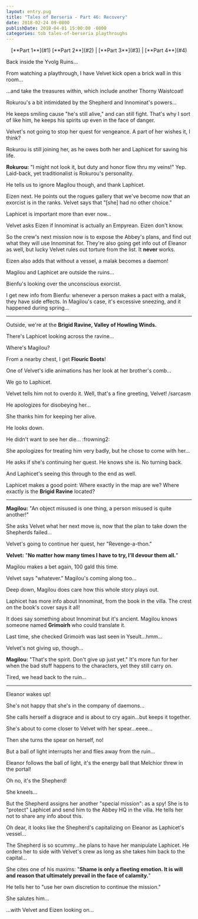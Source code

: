 ```yaml
---
layout: entry.pug
title: "Tales of Berseria - Part 46: Recovery"
date: 2018-02-24 09-0800
publishDate: 2018-04-01 15:00:00 -0800
categories: tob tales-of-berseria playthroughs
---
```


<p style="text-align: center;">[**Part 1**](#1) [**Part 2**](#2) | [**Part 3**](#3) | [**Part 4**](#4)</p>

<a name="1"></a>

Back inside the Yvolg Ruins...

From watching a playthrough, I have Velvet kick open a brick wall in this room...

...and take the treasures within, which include another Thorny Waistcoat!

Rokurou's a bit intimidated by the Shepherd and Innominat's powers...

He keeps smiling cause "he's still alive," and can still fight. That's why I sort of like him, he keeps his spirits up even in the face of danger.

Velvet's not going to stop her quest for vengeance. A part of her wishes it, I think?

Rokurou is still joining her, as he owes both her and Laphicet for saving his life.

**Rokurou:** "I might not look it, but duty and honor flow thru my veins!" Yep. Laid-back, yet traditionalist is Rokurou's personality.

He tells us to ignore Magilou though, and thank Laphicet.

Eizen next. He points out the rogues gallery that we've become now that an exorcist is in the ranks. Velvet says that "[she] had no other choice."

Laphicet is important more than ever now...

Velvet asks Eizen if Innominat is actually an Empyrean. Eizen don't know.

So the crew's next mission now is to expose the Abbey's plans, and find out what they will use Innominat for. They're also going get info out of Eleanor as well, but lucky Velvet rules out torture from the list. It **never** works. 

Eizen also adds that without a vessel, a malak becomes a daemon!

Magilou and Laphicet are outside the ruins...

Bienfu's looking over the unconscious exorcist.

I get new info from Bienfu: whenever a person makes a pact with a malak, they have side effects. In Magilou's case, it's excessive sneezing, and it happened during spring...

<a name="2"></a>

---

Outside, we're at the **Brigid Ravine, Valley of Howling Winds.**

There's Laphicet looking across the ravine...

Where's Magilou?

From a nearby chest, I get **Flouric Boots**!

One of Velvet's idle animations has her look at her brother's comb...

We go to Laphicet.

Velvet tells him not to overdo it. Well, that's a fine greeting, Velvet! /sarcasm

He apologizes for disobeying her...

She thanks him for keeping her alive.

He looks down.

He didn't want to see her die... :frowning2:

She apologizes for treating him very badly, but he chose to come with her...

He asks if she's continuing her quest. He knows she is. No turning back.

And Laphicet's seeing this through to the end as well.

Laphicet makes a good point: Where exactly in the map are we? Where exactly is the **Brigid Ravine** located?

<a name="3"></a>

---

**Magilou:** "An object misused is one thing, a person misused is quite another!"

She asks Velvet what her next move is, now that the plan to take down the Shepherds failed...

Velvet's going to continue her quest, her "Revenge-a-thon."

**Velvet:** "**No matter how many times I have to try, I’ll devour them all.**"

Magilou makes a bet again, 100 gald this time.

Velvet says "whatever." Magilou's coming along too...

Deep down, Magilou does care how this whole story plays out.

Laphicet has more info about Innominat, from the book in the villa. The crest on the book's cover says it all!

It does say something about Innominat but it's ancient. Magilou knows someone named **Grimoirh** who could translate it.

Last time, she checked Grimoirh was last seen in Yseult...hmm...

Velvet's not giving up, though...

**Magilou:** "That's the spirit. Don't give up just yet." It's more fun for her when the bad stuff happens to the characters, yet they still carry on.

Tired, we head back to the ruin...

<a name="4"></a>

---

Eleanor wakes up!

She's not happy that she's in the company of daemons...

She calls herself a disgrace and is about to cry again...but keeps it together.

She's about to come closer to Velvet with her spear...eeee...

Then she turns the spear on herself, no!

But a ball of light interrupts her and flies away from the ruin...

Eleanor follows the ball of light, it's the energy ball that Melchior threw in the portal!

Oh no, it's the Shepherd!

She kneels...

But the Shepherd assigns her another "special mission": as a spy! She is to "protect" Laphicet and send him to the Abbey HQ in the villa. He tells her not to share any info about this.

Oh dear, it looks like the Shepherd's capitalizing on Eleanor as Laphicet's vessel...

The Shepherd is so scummy...he plans to have her manipulate Laphicet. He orders her to side with Velvet's crew as long as she takes him back to the capital...

She cites one of his maxims: "**Shame is only a fleeting emotion. It is will and reason that ultimately prevail in the face of calamity.**"

He tells her to "use her own discretion to continue the mission."

She salutes him... 

...with Velvet and Eizen looking on...